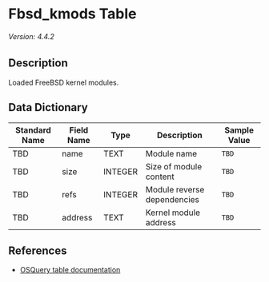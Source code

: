 # Fbsd_kmods Table
###### Version: 4.4.2

## Description
Loaded FreeBSD kernel modules.

## Data Dictionary
|Standard Name|Field Name|Type|Description|Sample Value|
|---|---|---|---|---|
|TBD|name|TEXT|Module name|`TBD`|
|TBD|size|INTEGER|Size of module content|`TBD`|
|TBD|refs|INTEGER|Module reverse dependencies|`TBD`|
|TBD|address|TEXT|Kernel module address|`TBD`|

## References
* [OSQuery table documentation](https://osquery.io/schema/current#fbsd_kmods)
